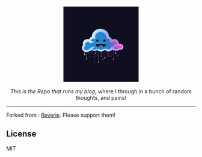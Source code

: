<div align="center">
  <br>
  <img src="/images/avatar.png" alt="Cloudchowder" width="200"/>
  <br>  
  <p align="center">
    <i>This is the Repo that runs my <a href="https://Cloudchowder.com/blog"></a>blog</i>, where I through in a bunch of random thoughts, and pains! 
  </p>
</div>

---

Forked from : [Reverie](https://github.com/amitmerchant1990/reverie). 
Please support them!

## License

MIT

